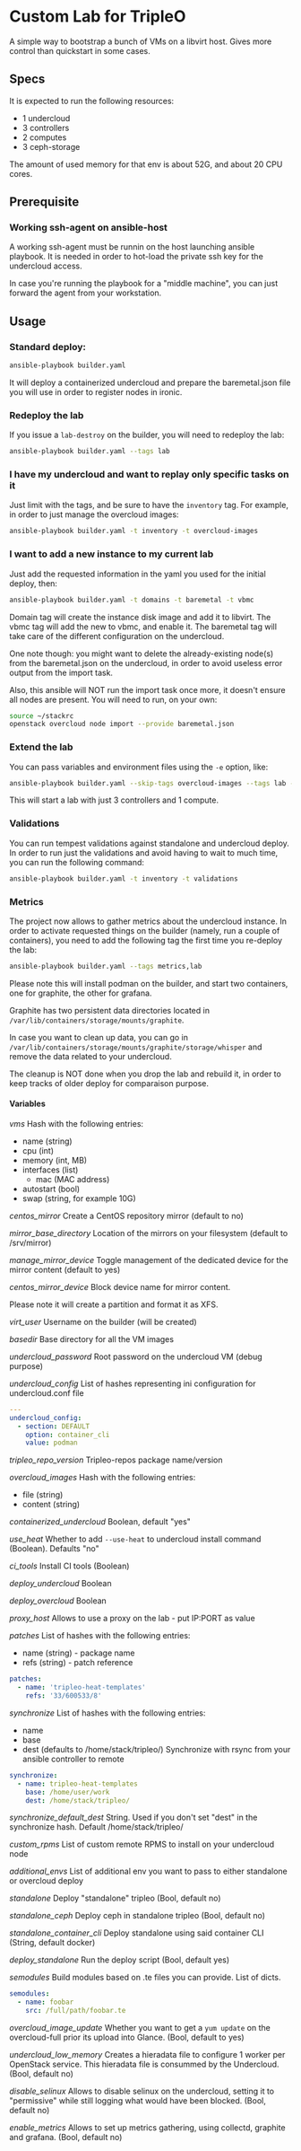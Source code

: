 # Custom Lab for TripleO
A simple way to bootstrap a bunch of VMs on a libvirt host. Gives more control
than quickstart in some cases.

## Specs
It is expected to run the following resources:
- 1 undercloud
- 3 controllers
- 2 computes
- 3 ceph-storage

The amount of used memory for that env is about 52G, and about 20 CPU cores.

## Prerequisite
### Working ssh-agent on ansible-host
A working ssh-agent must be runnin on the host launching ansible playbook. It
is needed in order to hot-load the private ssh key for the undercloud access.

In case you're running the playbook for a "middle machine", you can just forward
the agent from your workstation.

## Usage
### Standard deploy:
```Bash
ansible-playbook builder.yaml
```

It will deploy a containerized undercloud and prepare the baremetal.json file
you will use in order to register nodes in ironic.

### Redeploy the lab
If you issue a ```lab-destroy``` on the builder, you will need to redeploy the
lab:
```Bash
ansible-playbook builder.yaml --tags lab
```

### I have my undercloud and want to replay only specific tasks on it
Just limit with the tags, and be sure to have the ```inventory``` tag. For
example, in order to just manage the overcloud images:
```Bash
ansible-playbook builder.yaml -t inventory -t overcloud-images
```

### I want to add a new instance to my current lab
Just add the requested information in the yaml you used for the initial deploy,
then:
```Bash
ansible-playbook builder.yaml -t domains -t baremetal -t vbmc
```

Domain tag will create the instance disk image and add it to libvirt. The vbmc
tag will add the new to vbmc, and enable it. The baremetal tag will take care of
the different configuration on the undercloud.

One note though: you might want to delete the already-existing node(s) from the
baremetal.json on the undercloud, in order to avoid useless error output from
the import task.

Also, this ansible will NOT run the import task once more, it doesn't ensure
all nodes are present. You will need to run, on your own:
```Bash
source ~/stackrc
openstack overcloud node import --provide baremetal.json
```

### Extend the lab
You can pass variables and environment files using the ```-e``` option, like:
```Bash
ansible-playbook builder.yaml --skip-tags overcloud-images --tags lab -e @environments/3ctl-1compute.yaml
```
This will start a lab with just 3 controllers and 1 compute.

### Validations
You can run tempest validations against standalone and undercloud deploy. In order to run
just the validations and avoid having to wait to much time, you can run the following command:
```Bash
ansible-playbook builder.yaml -t inventory -t validations
```

### Metrics
The project now allows to gather metrics about the undercloud instance. In order
to activate requested things on the builder (namely, run a couple of containers),
you need to add the following tag the first time you re-deploy the lab:
```Bash
ansible-playbook builder.yaml --tags metrics,lab
```

Please note this will install podman on the builder, and start two containers,
one for graphite, the other for grafana.

Graphite has two persistent data directories located in ```/var/lib/containers/storage/mounts/graphite```.

In case you want to clean up data, you can go in ```/var/lib/containers/storage/mounts/graphite/storage/whisper```
and remove the data related to your undercloud.

The cleanup is NOT done when you drop the lab and rebuild it, in order to keep
tracks of older deploy for comparaison purpose.

#### Variables
*vms*
  Hash with the following entries:
  - name (string)
  - cpu (int)
  - memory (int, MB)
  - interfaces (list)
    - mac (MAC address)
  - autostart (bool)
  - swap (string, for example 10G)

*centos_mirror*
  Create a CentOS repository mirror (default to no)

*mirror_base_directory*
  Location of the mirrors on your filesystem (default to /srv/mirror)

*manage_mirror_device*
  Toggle management of the dedicated device for the mirror content (default to yes)

*centos_mirror_device*
  Block device name for mirror content.

  Please note it will create a partition and format it as XFS.

*virt_user*
  Username on the builder (will be created)

*basedir*
  Base directory for all the VM images

*undercloud_password*
  Root password on the undercloud VM (debug purpose)

*undercloud_config*
  List of hashes representing ini configuration for undercloud.conf file
```YAML
---
undercloud_config:
  - section: DEFAULT
    option: container_cli
    value: podman
```

*tripleo_repo_version*
  Tripleo-repos package name/version

*overcloud_images*
  Hash with the following entries:
  - file (string)
  - content (string)

*containerized_undercloud*
  Boolean, default "yes"

*use_heat*
  Whether to add `--use-heat` to undercloud install command (Boolean).
  Defaults "no"

*ci_tools*
  Install CI tools (Boolean)

*deploy_undercloud*
  Boolean

*deploy_overcloud*
  Boolean

*proxy_host*
  Allows to use a proxy on the lab - put IP:PORT as value

*patches*
  List of hashes with the following entries:
  - name (string) - package name
  - refs (string) - patch reference
```YAML
patches:
  - name: 'tripleo-heat-templates'
    refs: '33/600533/8'
```

*synchronize*
  List of hashes with the following entries:
  - name
  - base
  - dest (defaults to /home/stack/tripleo/)
  Synchronize with rsync from your ansible controller to remote
```YAML
synchronize:
  - name: tripleo-heat-templates
    base: /home/user/work
    dest: /home/stack/tripleo/
```

*synchronize_default_dest*
  String. Used if you don't set "dest" in the synchronize hash.
  Default /home/stack/tripleo/

*custom_rpms*
  List of custom remote RPMS to install on your undercloud node

*additional_envs*
  List of additional env you want to pass to either standalone or overcloud deploy

*standalone*
  Deploy "standalone" tripleo (Bool, default no)

*standalone_ceph*
  Deploy ceph in standalone tripleo (Bool, default no)

*standalone_container_cli*
  Deploy standalone using said container CLI (String, default docker)

*deploy_standalone*
  Run the deploy script (Bool, default yes)

*semodules*
  Build modules based on .te files you can provide. List of dicts.
```YAML
semodules:
  - name: foobar
    src: /full/path/foobar.te
```

*overcloud_image_update*
  Whether you want to get a `yum update` on the overcloud-full prior its
  upload into Glance. (Bool, default to yes)

*undercloud_low_memory*
  Creates a hieradata file to configure 1 worker per OpenStack
  service. This hieradata file is consummed by the Undercloud.
  (Bool, default no)

*disable_selinux*
  Allows to disable selinux on the undercloud, setting it to "permissive" while
  still logging what would have been blocked.
  (Bool, default no)

*enable_metrics*
  Allows to set up metrics gathering, using collectd, graphite and grafana.
  (Bool, default no)

